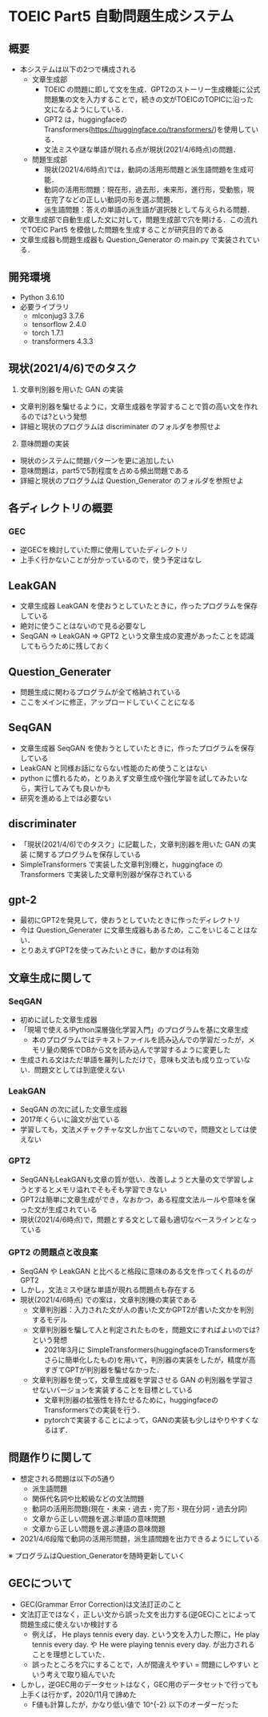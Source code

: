 # TOEIC Part5 自動問題生成システム
## 概要
- 本システムは以下の2つで構成される
  - 文章生成部
    - TOEIC の問題に即して文を生成．GPT2のストーリー生成機能に公式問題集の文を入力することで，続きの文がTOEICのTOPICに沿った文になるようにしている．
    - GPT2 は，huggingfaceのTransformers(https://huggingface.co/transformers/)を使用している．
    - 文法ミスや謎な単語が現れる点が現状(2021/4/6時点)の問題．
  - 問題生成部
    - 現状(2021/4/6時点)では，動詞の活用形問題と派生語問題を生成可能．
    - 動詞の活用形問題：現在形，過去形，未来形，進行形，受動態，現在完了などの正しい動詞の形を選ぶ問題．
    - 派生語問題：答えの単語の派生語が選択肢として与えられる問題．
- 文章生成部で自動生成した文に対して，問題生成部で穴を開ける．この流れでTOEIC Part5 を模倣した問題を生成することが研究目的である
- 文章生成器も問題生成器も Question_Generator の main.py で実装されている．

## 開発環境
- Python 3.6.10
- 必要ライブラリ
  - mlconjug3 3.7.6
  - tensorflow 2.4.0
  - torch 1.7.1
  - transformers 4.3.3

## 現状(2021/4/6)でのタスク
1. 文章判別器を用いた GAN の実装
  - 文章判別器を騙せるように，文章生成器を学習することで質の高い文を作れるのでは?という発想
  - 詳細と現状のプログラムは discriminater のフォルダを参照せよ
2. 意味問題の実装
  - 現状のシステムに問題パターンを更に追加したい
  - 意味問題は，part5で5割程度を占める頻出問題である
  - 詳細と現状のプログラムは Question_Generator のフォルダを参照せよ

## 各ディレクトリの概要
### GEC
- 逆GECを検討していた際に使用していたディレクトリ
- 上手く行かないことが分かっているので，使う予定はなし

## LeakGAN
- 文章生成器 LeakGAN を使おうとしていたときに，作ったプログラムを保存している
- 絶対に使うことはないので見る必要なし
- SeqGAN ⇒ LeakGAN ⇒ GPT2 という文章生成の変遷があったことを認識してもらうために残しておく

## Question_Generater
- 問題生成に関わるプログラムが全て格納されている
- ここをメインに修正，アップロードしていくことになる

## SeqGAN
- 文章生成器 SeqGAN を使おうとしていたときに，作ったプログラムを保存している
- LeakGAN と同様お話にならない性能のため使うことはない
- python に慣れるため，とりあえず文章生成や強化学習を試してみたいなら，実行してみても良いかも
- 研究を進める上では必要ない

## discriminater
- 「現状(2021/4/6)でのタスク」に記載した，文章判別器を用いた GAN の実装 に関するプログラムを保存している
- SimpleTransformers で実装した文章判別機と，huggingface の Transformers で実装した文章判別器が保存されている

## gpt-2
- 最初にGPT2を発見して，使おうとしていたときに作ったディレクトリ
- 今は Question_Generater に文章生成器もあるため，ここをいじることはない．
- とりあえずGPT2を使ってみたいときに，動かすのは有効

## 文章生成に関して
### SeqGAN
- 初めに試した文章生成器
- 「現場で使える!Python深層強化学習入門」のプログラムを基に文章生成
  - 本のプログラムではテキストファイルを読み込んでの学習だったが，メモリ量の関係でDBから文を読み込んで学習するように変更した
- 生成される文はただ単語を羅列しただけで，意味も文法も成り立っていない．問題文としては到底使えない

### LeakGAN
- SeqGAN の次に試した文章生成器
- 2017年くらいに論文が出ている
- 学習しても，文法メチャクチャな文しか出てこないので，問題文としては使えない
 
### GPT2
- SeqGANもLeakGANも文章の質が低い．改善しようと大量の文で学習しようとするとメモリ溢れでそもそも学習できない
- GPT2は簡単に文章生成ができ，なおかつ，ある程度文法ルールや意味を保った文が生成されている
- 現状(2021/4/6時点)で，問題とする文として最も適切なベースラインとなっている

### GPT2 の問題点と改良案
- SeqGAN や LeakGAN と比べると格段に意味のある文を作ってくれるのが GPT2
- しかし，文法ミスや謎な単語が現れる問題点も存在する
- 現状(2021/4/6時点) での案は，文章判別機の実装である
  - 文章判別器：入力された文が人の書いた文かGPT2が書いた文かを判別するモデル
  - 文章判別器を騙して人と判定されたものを，問題文にすればよいのでは?という発想
    - 2021年3月に SimpleTransformers(huggingfaceのTransformersをさらに簡単化したもの)を用いて，判別器の実装をしたが，精度が高すぎてGPTが判別器を騙せなかった．
  - 文章判別器を使って，文章生成器を学習させる GAN の判別器を学習させないバージョンを実装することを目標としている
    - 文章判別器の拡張性を持たせるために，huggingfaceのTransformersでの実装を行う．
    - pytorchで実装することによって，GANの実装も少しはやりやすくなるはず．
    
## 問題作りに関して
- 想定される問題は以下の5通り
  - 派生語問題
  - 関係代名詞や比較級などの文法問題
  - 動詞の活用形問題(現在・未来・過去・完了形・現在分詞・過去分詞)
  - 文章から正しい問題を選ぶ単語の意味問題
  - 文章から正しい問題を選ぶ連語の意味問題  
- 2021/4/6段階で動詞の活用形問題，派生語問題を出力できるようにしている

※ プログラムはQuestion_Generatorを随時更新していく

## GECについて
- GEC(Grammar Error Correction)は文法訂正のこと
- 文法訂正ではなく，正しい文から誤った文を出力する(逆GEC)ことによって問題生成に使えないか検討する
  - 例えば， He plays tennis every day. という文を入力した際に，He play tennis every day. や He were playing tennis every day. が出力されることを理想としていた．
  - 誤ったところを穴にすることで，人が間違えやすい = 問題にしやすい という考えで取り組んでいた
- しかし，逆GEC用のデータセットはなく，GEC用のデータセットで行っても上手くは行かず，2020/11月で諦めた
  - F値も計算したが，かなり低い値で 10^{-2} 以下のオーダーだった
